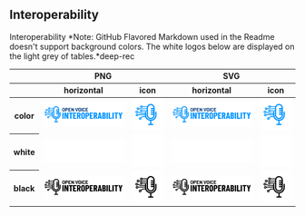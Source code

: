 ## Interoperability
Interoperability
*Note: GitHub Flavored Markdown used in the Readme doesn't support background colors. The white logos below are displayed on the light grey of tables.*deep-rec

<table class="logos-table">
	<thead>
		<tr>
			<th></th>
			<th colspan="2">PNG</th>
			<th colspan="2">SVG</th>
		</tr>
		<tr>
			<th></th>
			<th>horizontal</th>
			<th>icon</th>
			<th>horizontal</th>
			<th>icon</th>
		</tr>
	</thead>	
    <tbody>
		<tr>
			<th>color</th>
			<td><a href="horizontal/color/Interoperability_Logo_color.png" download><img src="horizontal/color/Interoperability_Logo_color.png" width="200"></a></td>
			<td><a href="icon/color/Interoperability_Logo_icon_color.png" download><img src="icon/color/Interoperability_Logo_icon_color.png" width="75"></a></td>
			<td><a href="horizontal/color/Interoperability_Logo_color.svg" download><img src="horizontal/color/Interoperability_Logo_color.svg" width="200"></a></td>
			<td><a href="icon/color/Interoperability_Logo_icon_color.svg" download><img src="icon/color/Interoperability_Logo_icon_color.png" width="75"></a></td>
		</tr>
		<tr>
			<th>white</th>
			<td><a href="horizontal/white/Interoperability_Logo_white.png" download><img src="horizontal/white/Interoperability_Logo_white.png" width="200"></a></td>
			<td><a href="icon/white/Interoperability_Logo_icon_white.png" download><img src="icon/white/Interoperability_Logo_icon_white.png" width="75"></a></td>
			<td><a href="horizontal/white/Interoperability_Logo_white.svg" download><img src="horizontal/white/Interoperability_Logo_white.svg" width="200"></a></td>
			<td><a href="icon/white/Interoperability_Logo_icon_white.svg" download><img src="icon/white/Interoperability_Logo_icon_white.svg" width="75"></a></td>
		</tr>
		<tr>
			<th>black</th>
			<td><a href="horizontal/black/Interoperability_Logo_black.png" download><img src="horizontal/black/Interoperability_Logo_black.png" width="200"></a></td>
			<td><a href="icon/black/Interoperability_Logo_icon_black.png" download><img src="icon/black/Interoperability_Logo_icon_black.png" width="75"></a></td>
			<td><a href="horizontal/black/Interoperability_Logo_black.svg" download><img src="horizontal/black/Interoperability_Logo_black.svg" width="200"></a></td>
			<td><a href="icon/black/Interoperability_Logo_icon_black.svg" download><img src="icon/black/Interoperability_Logo_icon_black.svg" width="75"></a></td>
		</tr>
	</tbody>	
</table>


